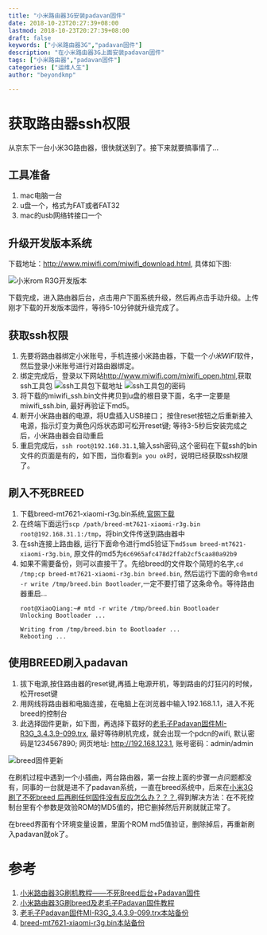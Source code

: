 ```yaml
---
title: "小米路由器3G安装padavan固件"
date: 2018-10-23T20:27:39+08:00
lastmod: 2018-10-23T20:27:39+08:00
draft: false
keywords: ["小米路由器3G","padavan固件"]
description: "在小米路由器3G上面安装padavan固件"
tags: ["小米路由器","padavan固件"]
categories: ["运维人生"]
author: "beyondkmp"

---
```


# 获取路由器ssh权限

从京东下一台小米3G路由器，很快就送到了。接下来就要搞事情了...

## 工具准备

1. mac电脑一台
2. u盘一个，格式为FAT或者FAT32
3. mac的usb网络转接口一个

<!--more-->

## 升级开发版本系统

下载地址：<http://www.miwifi.com/miwifi_download.html>, 具体如下图:

![小米rom R3G开发版本](/imgs/rom_r3g_dev.png)

下载完成，进入路由器后台，点击用户下面系统升级，然后再点击手动升级。上传刚才下载的开发版本固件，等待5-10分钟就升级完成了。

## 获取ssh权限

1. 先要将路由器绑定小米账号，手机连接小米路由器，下载一个*小米WIFI*软件，然后登录小米账号进行对路由器绑定。
2. 绑定完成后，登录以下网站<http://www.miwifi.com/miwifi_open.html>,获取ssh工具包
    ![ssh工具包下载地址](/imgs/ssh_xiaomi.png)
    ![ssh工具包的密码](/imgs/ssh_pass_xiaomi.png)
3. 将下载的miwifi_ssh.bin文件拷贝到u盘的根目录下面，名字一定要是miwifi_ssh.bin, 最好再验证下md5。
4. 断开小米路由器的电源，将U盘插入USB接口； 按住reset按钮之后重新接入电源，指示灯变为黄色闪烁状态即可松开reset键; 等待3-5秒后安装完成之后，小米路由器会自动重启
5. 重启完成后，`ssh root@192.168.31.1`,输入ssh密码,这个密码在下载ssh的bin文件的页面是有的，如下图，当你看到`a you ok`时，说明已经获取ssh权限了。

## 刷入不死BREED

1. 下载breed-mt7621-xiaomi-r3g.bin系统,[官网下载](https://breed.hackpascal.net/)
2. 在终端下面运行`scp /path/breed-mt7621-xiaomi-r3g.bin root@192.168.31.1:/tmp`，将bin文件传送到路由器中
3. 在ssh连接上路由器, 运行下面命令进行md5验证下`md5sum breed-mt7621-xiaomi-r3g.bin`, 原文件的md5为`6c6965afc478d2ffab2cf5caa80a92b9`
4. 如果不需要备份，则可以直接干了。先给breed的文件取个简短的名字,`cd /tmp;cp breed-mt7621-xiaomi-r3g.bin breed.bin`, 然后运行下面的命令`mtd -r write /tmp/breed.bin Bootloader`,一定不要打错了这条命令。等待路由器重启...
    ```
    root@XiaoQiang:~# mtd -r write /tmp/breed.bin Bootloader
    Unlocking Bootloader ...

    Writing from /tmp/breed.bin to Bootloader ...
    Rebooting ...
    ```

## 使用BREED刷入padavan

1. 拔下电源,按住路由器的reset键,再插上电源开机，等到路由的灯狂闪的时候，松开reset键
2. 用网线将路由器和电脑连接，在电脑上在浏览器中输入192.168.1.1，进入不死breed的控制台
3. 此选择固件更新，如下图，再选择下载好的[老毛子Padavan固件MI-R3G_3.4.3.9-099.trx](http://opt.cn2qq.com/padavan/MI-R3G_3.4.3.9-099.trx), 最好等待刷机完成，就会出现一个pdcn的wifi, 默认密码是1234567890; 网页地址: <http://192.168.123.1>, 账号密码：admin/admin

![breed固件更新](/imgs/breed.png)

在刷机过程中遇到一个小插曲，两台路由器，第一台按上面的步骤一点问题都没有，同事的一台就是进不了padavan系统，一直在breed系统中，后来在[小米3G刷了不死breed 后再刷任何固件没有反应怎么办？？？](http://www.miui.com/thread-12895070-3-1.html),得到解决方法：在不死控制台里有个参数是效验ROM的MD5值的，把它删掉然后开刷就就正常了。

在breed界面有个环境变量设置，里面个ROM md5值验证，删除掉后，再重新刷入padavan就ok了。

# 参考
1. [小米路由器3G刷机教程——不死Breed后台+Padavan固件](https://www.bilibili.com/read/cv802996/)
2. [小米路由器3G刷breed及老毛子Padavan固件教程](http://www.right.com.cn/forum/thread-257423-1-1.html)
3. [老毛子Padavan固件MI-R3G_3.4.3.9-099.trx本站备份](/files/MI-R3G_3.4.3.9-099.trx)
4. [breed-mt7621-xiaomi-r3g.bin本站备份](/files/breed-mt7621-xiaomi-r3g.bin)

